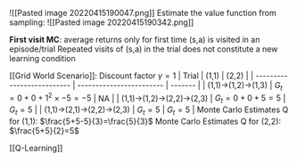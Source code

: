 ![[Pasted image 20220415190047.png]]
Estimate the value function from sampling:
![[Pasted image 20220415190342.png]]

**First visit MC**: average returns only for first time (s,a) is visited in an episode/trial
Repeated visits of (s,a) in the trial does not constitute a new learning condition

[[Grid World Scenario]]:
Discount factor $\gamma = 1$
| Trial                      | (1,1)                    | (2,2)   |
| -------------------------- | ------------------------ | ------- |
| (1,1)->(1,2)->(1,3)        | $G_t=0+0+1^2\times-5=-5$ | NA       |
| (1,1)->(1,2)->(2,2)->(2,3) | $G_t=0+0+5=5$            | $G_t=5$ |
| (1,1)->(2,1)->(2,2)->(2,3) | $G_t=5$                  | $G_t=5$        |
Monte Carlo Estimates Q for (1,1): $\frac{5+5-5}{3}=\frac{5}{3}$
Monte Carlo Estimates Q for (2,2): $\frac{5+5}{2}=5$

[[Q-Learning]]

